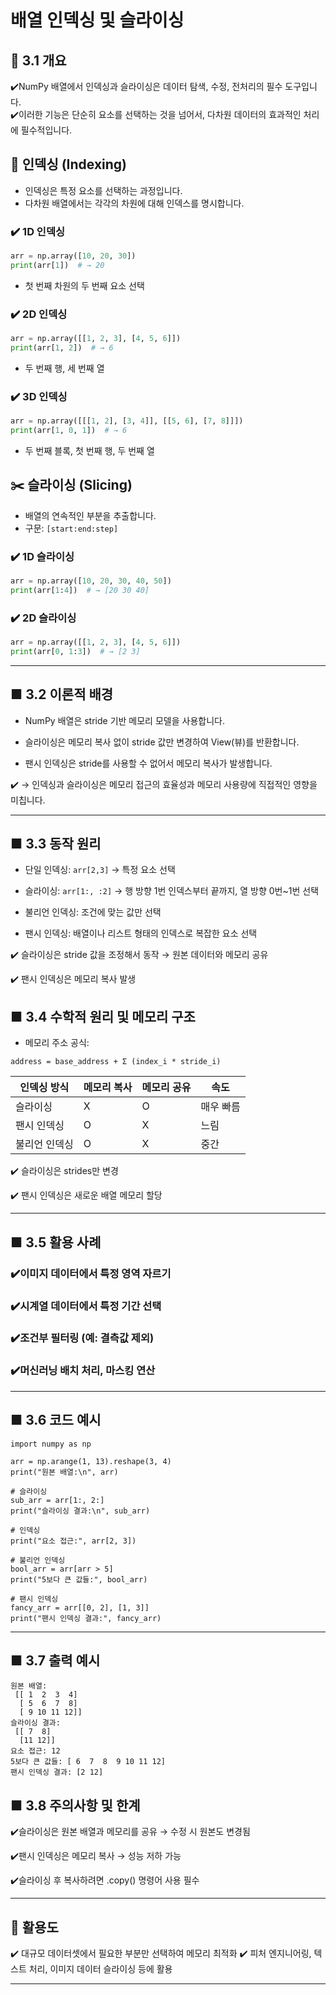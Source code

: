 # 배열 인덱싱 및 슬라이싱

## 📌 3.1 개요
✔️NumPy 배열에서 인덱싱과 슬라이싱은 데이터 탐색, 수정, 전처리의 필수 도구입니다.  
✔️이러한 기능은 단순히 요소를 선택하는 것을 넘어서, 다차원 데이터의 효과적인 처리에 필수적입니다.

## 🔎 인덱싱 (Indexing)
- 인덱싱은 특정 요소를 선택하는 과정입니다.
- 다차원 배열에서는 각각의 차원에 대해 인덱스를 명시합니다.

### ✔️ 1D 인덱싱
```python
arr = np.array([10, 20, 30])
print(arr[1])  # → 20
```
- 첫 번째 차원의 두 번째 요소 선택

### ✔️ 2D 인덱싱
```python
arr = np.array([[1, 2, 3], [4, 5, 6]])
print(arr[1, 2])  # → 6
```
- 두 번째 행, 세 번째 열

### ✔️ 3D 인덱싱
```python
arr = np.array([[[1, 2], [3, 4]], [[5, 6], [7, 8]]])
print(arr[1, 0, 1])  # → 6
```
- 두 번째 블록, 첫 번째 행, 두 번째 열

## ✂️ 슬라이싱 (Slicing)
- 배열의 연속적인 부분을 추출합니다.
- 구문: `[start:end:step]`

### ✔️ 1D 슬라이싱
```python
arr = np.array([10, 20, 30, 40, 50])
print(arr[1:4])  # → [20 30 40]
```

### ✔️ 2D 슬라이싱
```python
arr = np.array([[1, 2, 3], [4, 5, 6]])
print(arr[0, 1:3])  # → [2 3]
```

---

## ■ 3.2 이론적 배경
-  NumPy 배열은 stride 기반 메모리 모델을 사용합니다.

-  슬라이싱은 메모리 복사 없이 stride 값만 변경하여 View(뷰)를 반환합니다.

-  팬시 인덱싱은 stride를 사용할 수 없어서 메모리 복사가 발생합니다.

✔️ → 인덱싱과 슬라이싱은 메모리 접근의 효율성과 메모리 사용량에 직접적인 영향을 미칩니다.  

---  

## ■ 3.3 동작 원리
-  단일 인덱싱: ```arr[2,3]``` → 특정 요소 선택

-  슬라이싱: ```arr[1:, :2]``` → 행 방향 1번 인덱스부터 끝까지, 열 방향 0번~1번 선택

-  불리언 인덱싱: 조건에 맞는 값만 선택

-  팬시 인덱싱: 배열이나 리스트 형태의 인덱스로 복잡한 요소 선택

✔️ 슬라이싱은 stride 값을 조정해서 동작 → 원본 데이터와 메모리 공유

✔️ 팬시 인덱싱은 메모리 복사 발생

## ■ 3.4 수학적 원리 및 메모리 구조

-  메모리 주소 공식:
  
```
address = base_address + Σ (index_i * stride_i)
```

| 인덱싱 방식  | 메모리 복사 | 메모리 공유 | 속도    |
| ------- | ------ | ------ | ----- |
| 슬라이싱    | X      | O      | 매우 빠름 |
| 팬시 인덱싱  | O      | X      | 느림    |
| 불리언 인덱싱 | O      | X      | 중간    |


✔️ 슬라이싱은 strides만 변경  

✔️ 팬시 인덱싱은 새로운 배열 메모리 할당

---

## ■ 3.5 활용 사례  

### ✔️이미지 데이터에서 특정 영역 자르기

### ✔️시계열 데이터에서 특정 기간 선택

### ✔️조건부 필터링 (예: 결측값 제외)

### ✔️머신러닝 배치 처리, 마스킹 연산

---

## ■ 3.6 코드 예시

```
import numpy as np

arr = np.arange(1, 13).reshape(3, 4)
print("원본 배열:\n", arr)

# 슬라이싱
sub_arr = arr[1:, 2:]
print("슬라이싱 결과:\n", sub_arr)

# 인덱싱
print("요소 접근:", arr[2, 3])

# 불리언 인덱싱
bool_arr = arr[arr > 5]
print("5보다 큰 값들:", bool_arr)

# 팬시 인덱싱
fancy_arr = arr[[0, 2], [1, 3]]
print("팬시 인덱싱 결과:", fancy_arr)
```

---

## ■ 3.7 출력 예시

```
원본 배열:
 [[ 1  2  3  4]
  [ 5  6  7  8]
  [ 9 10 11 12]]
슬라이싱 결과:
 [[ 7  8]
  [11 12]]
요소 접근: 12
5보다 큰 값들: [ 6  7  8  9 10 11 12]
팬시 인덱싱 결과: [2 12]
```

## ■ 3.8 주의사항 및 한계
✔️슬라이싱은 원본 배열과 메모리를 공유 → 수정 시 원본도 변경됨

✔️팬시 인덱싱은 메모리 복사 → 성능 저하 가능

✔️슬라이싱 후 복사하려면 .copy() 명령어 사용 필수

---

## 🚀 활용도
✔️ 대규모 데이터셋에서 필요한 부분만 선택하여 메모리 최적화
✔️ 피처 엔지니어링, 텍스트 처리, 이미지 데이터 슬라이싱 등에 활용

---
